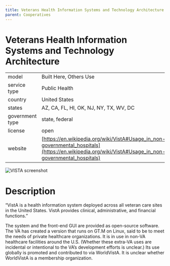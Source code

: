 ```yaml
---
title: Veterans Health Information Systems and Technology Architecture
parent: Cooperatives
---
```


# Veterans Health Information Systems and Technology Architecture

|                   |                                          |
|:------------------|:-----------------------------------------|
| model             | Built Here, Others Use
| service type      | Public Health
| country           | United States
| states				    | AZ, CA, FL, HI, OK, NJ, NY, TX, WV, DC
| government type   | state, federal
| license           | open
| website           | [https://en.wikipedia.org/wiki/VistA#Usage_in_non-governmental_hospitals](https://en.wikipedia.org/wiki/VistA#Usage_in_non-governmental_hospitals)

![VISTA screenshot](images/vista.png)

# Description
“VistA is a health information system deployed across all veteran care sites in the United States. VistA provides clinical, administrative, and financial functions.” 

The system and the front-end GUI are provided as open-source software. The VA has created a version that runs on GT.M on Linux, said to be to meet the needs of private healthcare organizations. It is in use in non-VA healthcare facilities around the U.S. (Whether these extra-VA uses are incidental or intentional to the VA’s development efforts is unclear.) Its use globally is promoted and contributed to via WorldVistA. It is unclear whether WorldVistA is a membership organization.
